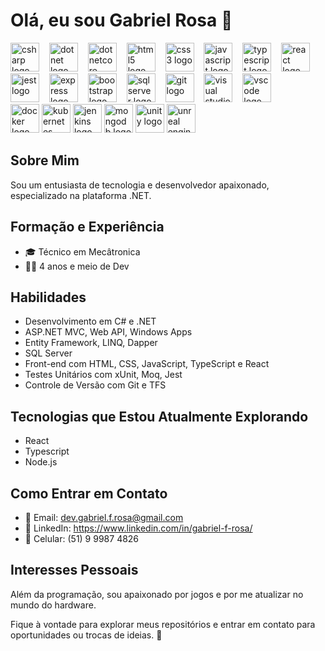 # Olá, eu sou Gabriel Rosa 👋

<div align="left">
    <img src="https://cdn.jsdelivr.net/gh/devicons/devicon/icons/csharp/csharp-original.svg" height="46" alt="csharp logo"/>
    <img width="8" />    
    <img src="https://cdn.jsdelivr.net/gh/devicons/devicon/icons/dot-net/dot-net-original-wordmark.svg" height="46" alt="dotnet logo"/>
    <img width="8" />
    <img src="https://cdn.jsdelivr.net/gh/devicons/devicon/icons/dotnetcore/dotnetcore-original.svg" height="46" alt="dotnetcore logo"/>
    <img width="8" />
    <img src="https://cdn.jsdelivr.net/gh/devicons/devicon/icons/html5/html5-original.svg" height="46" alt="html5 logo"/>
    <img width="8" />
    <img src="https://cdn.jsdelivr.net/gh/devicons/devicon/icons/css3/css3-original.svg" height="46" alt="css3 logo"/>
    <img width="8" />    
    <img src="https://cdn.jsdelivr.net/gh/devicons/devicon/icons/javascript/javascript-original.svg" height="46" alt="javascript logo"/>
    <img width="8" />        
    <img src="https://cdn.jsdelivr.net/gh/devicons/devicon/icons/typescript/typescript-original.svg" height="46" alt="typescript logo"/>
    <img width="8" />    
    <img src="https://cdn.jsdelivr.net/gh/devicons/devicon/icons/react/react-original-wordmark.svg" height="46" alt="react logo"/>
    <img width="8" />  
    <img src="https://cdn.jsdelivr.net/gh/devicons/devicon/icons/jest/jest-plain.svg" height="46" alt="jest logo"/>
    <img width="8" />        
    <img src="https://cdn.jsdelivr.net/gh/devicons/devicon/icons/express/express-original.svg" height="46" alt="express logo"/>
    <img width="8" />
    <img src="https://cdn.jsdelivr.net/gh/devicons/devicon/icons/bootstrap/bootstrap-original.svg" height="46" alt="bootstrap logo" />
    <img width="8" />    
    <img src="https://cdn.jsdelivr.net/gh/devicons/devicon/icons/microsoftsqlserver/microsoftsqlserver-plain-wordmark.svg" height="46" alt="sqlserver logo"/>
    <img width="8" />    
    <img src="https://cdn.jsdelivr.net/gh/devicons/devicon/icons/git/git-original-wordmark.svg" height="46" alt="git logo"/>
    <img width="8" />      
    <img src="https://cdn.jsdelivr.net/gh/devicons/devicon/icons/visualstudio/visualstudio-plain.svg" height="46" alt="visual studio logo"/>
    <img width="8" />
    <img src="https://cdn.jsdelivr.net/gh/devicons/devicon/icons/vscode/vscode-original-wordmark.svg" height="46" alt="vscode logo"/>
</div>

<div align="left">    
    <img src="https://cdn.jsdelivr.net/gh/devicons/devicon/icons/docker/docker-plain-wordmark.svg" height="46" alt="docker logo"/>      
    <img src="https://cdn.jsdelivr.net/gh/devicons/devicon/icons/kubernetes/kubernetes-plain.svg" height="46" alt="kubernetes logo"/>          
    <img src="https://cdn.jsdelivr.net/gh/devicons/devicon/icons/jenkins/jenkins-original.svg" height="46" alt="jenkins logo"/>          
    <img src="https://cdn.jsdelivr.net/gh/devicons/devicon/icons/mongodb/mongodb-original-wordmark.svg" height="46" alt="mongodb logo"/>          
    <img src="https://cdn.jsdelivr.net/gh/devicons/devicon/icons/unity/unity-original.svg" height="46" alt="unity logo"/>     
    <img src="https://cdn.jsdelivr.net/gh/devicons/devicon/icons/unrealengine/unrealengine-original.svg" height="46" alt="unreal engine logo"/>
</div>

## Sobre Mim
Sou um entusiasta de tecnologia e desenvolvedor apaixonado, especializado na plataforma .NET.

## Formação e Experiência
- 🎓 Técnico em Mecâtronica
- 👨‍💻 4 anos e meio de Dev

## Habilidades
- Desenvolvimento em C# e .NET
- ASP.NET MVC, Web API, Windows Apps
- Entity Framework, LINQ, Dapper
- SQL Server
- Front-end com HTML, CSS, JavaScript, TypeScript e React
- Testes Unitários com xUnit, Moq, Jest
- Controle de Versão com Git e TFS

## Tecnologias que Estou Atualmente Explorando
- React
- Typescript
- Node.js

## Como Entrar em Contato
- 📧 Email: dev.gabriel.f.rosa@gmail.com
- 🔗 LinkedIn: https://www.linkedin.com/in/gabriel-f-rosa/
- 📱 Celular: (51) 9 9987 4826

## Interesses Pessoais
Além da programação, sou apaixonado por jogos e por me atualizar no mundo do hardware.

Fique à vontade para explorar meus repositórios e entrar em contato para oportunidades ou trocas de ideias. 🚀
